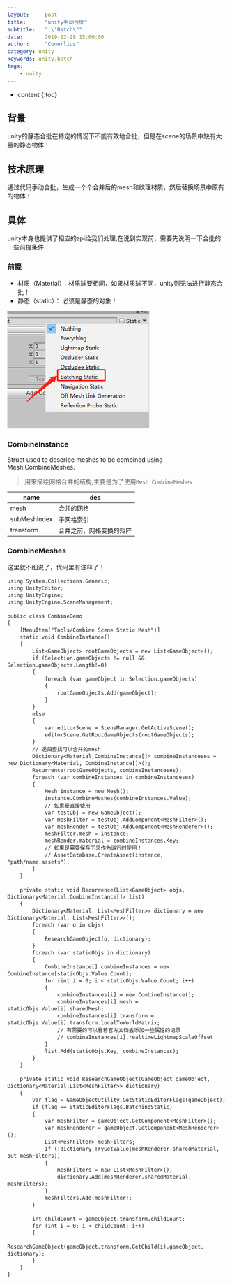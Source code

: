 ```yaml
---
layout:     post
title:      "unity手动合批"
subtitle:   " \"Batch\""
date:       2019-12-29 15:00:00
author:     "Conerlius"
category: unity
keywords: unity,batch
tags:
    - unity
---
```

* content
{:toc}

## 背景
unity的静态合批在特定的情况下不能有效地合批，但是在scene的场景中缺有大量的静态物体！

## 技术原理
通过代码手动合批，生成一个个合并后的mesh和纹理材质，然后替换场景中原有的物体！

## 具体
unity本身也提供了相应的api给我们处理,在说到实现前，需要先说明一下合批的一些前提条件：
### 前提
* 材质（Material）：材质球要相同，如果材质球不同，unity则无法进行静态合批！
* 静态（static）： 必须是静态的对象！
  
![png](/images/Unity/unity_manual_batch.jpg)
### CombineInstance
Struct used to describe meshes to be combined using Mesh.CombineMeshes.
> 用来描绘网格合并的结构,主要是为了使用`Mesh.CombineMeshes`

| name | des |
| -- | -- |
| mesh | 合并的网格 |
| subMeshIndex | 子网格索引 |
| transform | 合并之前，网格变换的矩阵 |

### CombineMeshes
这里就不细说了，代码里有注释了！
```
using System.Collections.Generic;
using UnityEditor;
using UnityEngine;
using UnityEngine.SceneManagement;

public class CombineDemo
{
	[MenuItem("Tools/Combine Scene Static Mesh")]
	static void CombineInstance()
	{
		List<GameObject> rootGameObjects = new List<GameObject>();
		if (Selection.gameObjects != null && Selection.gameObjects.Length!=0)
		{
			foreach (var gameObject in Selection.gameObjects)
			{
				rootGameObjects.Add(gameObject);
			}
		}
		else
		{
			var editorScene = SceneManager.GetActiveScene();
			editorScene.GetRootGameObjects(rootGameObjects);
		}
		// 递归查找可以合并的mesh
		Dictionary<Material,CombineInstance[]> combineInstanceses = new Dictionary<Material, CombineInstance[]>();
		Recurrence(rootGameObjects, combineInstanceses);
		foreach (var combineInstances in combineInstanceses)
		{
			Mesh instance = new Mesh();
			instance.CombineMeshes(combineInstances.Value);
			// 如果是直接使用
			var testObj = new GameObject();
			var meshFilter = testObj.AddComponent<MeshFilter>();
			var meshRender = testObj.AddComponent<MeshRenderer>();
			meshFilter.mesh = instance;
			meshRender.material = combineInstances.Key;
			// 如果是需要保存下来作为运行时使用！
			// AssetDatabase.CreateAsset(instance, "path/name.assets");
		}
	}

	private static void Recurrence(List<GameObject> objs, Dictionary<Material,CombineInstance[]> list)
	{
		Dictionary<Material, List<MeshFilter>> dictionary = new Dictionary<Material, List<MeshFilter>>();
		foreach (var o in objs)
		{
			ResearchGameObject(o, dictionary);
		}
		foreach (var staticObjs in dictionary)
		{
			CombineInstance[] combineInstances = new CombineInstance[staticObjs.Value.Count];
			for (int i = 0; i < staticObjs.Value.Count; i++)
			{
				combineInstances[i] = new CombineInstance();
				combineInstances[i].mesh = staticObjs.Value[i].sharedMesh;
				combineInstances[i].transform = staticObjs.Value[i].transform.localToWorldMatrix;
				// 有需要的可以看着官方文档去添加一些属性的记录
				// combineInstances[i].realtimeLightmapScaleOffset
			}
			list.Add(staticObjs.Key, combineInstances);
		}
	}

	private static void ResearchGameObject(GameObject gameObject, Dictionary<Material,List<MeshFilter>> dictionary)
	{
		var flag = GameObjectUtility.GetStaticEditorFlags(gameObject);
		if (flag == StaticEditorFlags.BatchingStatic)
		{
			var meshFilter = gameObject.GetComponent<MeshFilter>();
			var meshRenderer = gameObject.GetComponent<MeshRenderer>();
			List<MeshFilter> meshFilters;
			if (!dictionary.TryGetValue(meshRenderer.sharedMaterial, out meshFilters))
			{
				meshFilters = new List<MeshFilter>();
				dictionary.Add(meshRenderer.sharedMaterial, meshFilters);
			}
			meshFilters.Add(meshFilter);
		}

		int childCount = gameObject.transform.childCount;
		for (int i = 0; i < childCount; i++)
		{
			ResearchGameObject(gameObject.transform.GetChild(i).gameObject, dictionary);
		}
	}
}

```